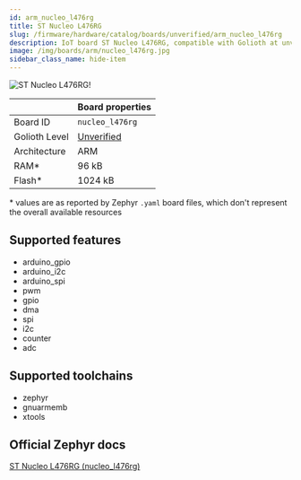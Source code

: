 ```yaml
---
id: arm_nucleo_l476rg
title: ST Nucleo L476RG
slug: /firmware/hardware/catalog/boards/unverified/arm_nucleo_l476rg
description: IoT board ST Nucleo L476RG, compatible with Golioth at unverified level.
image: /img/boards/arm/nucleo_l476rg.jpg
sidebar_class_name: hide-item
---
```


[//]: # (This is an auto-generated file, do not edit! Changes to it will be lost upon re-generation)

![ST Nucleo L476RG!](/img/boards/arm/nucleo_l476rg.jpg "ST Nucleo L476RG")

|                | Board properties     |
| -------------  | -------------------- |
| Board ID       | `nucleo_l476rg` |
| Golioth Level  | [Unverified](/firmware/hardware#unverified-boards) |
| Architecture   | ARM |
| RAM*           | 96 kB |
| Flash*         | 1024 kB |

\* values are as reported by Zephyr `.yaml` board files, which don't represent the overall available resources



## Supported features

* arduino_gpio
* arduino_i2c
* arduino_spi
* pwm
* gpio
* dma
* spi
* i2c
* counter
* adc

## Supported toolchains

* zephyr
* gnuarmemb
* xtools

## Official Zephyr docs

[ST Nucleo L476RG (nucleo_l476rg)](https://docs.zephyrproject.org/3.6.0/boards/arm/nucleo_l476rg/doc/index.html)
